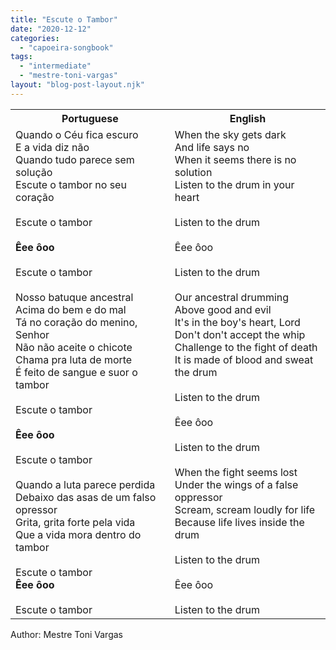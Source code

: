 ```yaml
---
title: "Escute o Tambor"
date: "2020-12-12"
categories: 
  - "capoeira-songbook"
tags: 
  - "intermediate"
  - "mestre-toni-vargas"
layout: "blog-post-layout.njk"
---
```


<table class="capoeira-table">
    <tr class="header-row">
        <th>Portuguese</th>
        <th>English</th>
    </tr>
    <tr>
        <td>Quando o Céu fica escuro<br>
E a vida diz não<br>
Quando tudo parece sem solução<br>
Escute o tambor no seu coração<br>
<br>
Escute o tambor<br>
<br>
<strong>Êee ôoo</strong><br>
<br>
Escute o tambor<br>
<br>
Nosso batuque ancestral<br>
Acima do bem e do mal<br>
Tá no coração do menino, Senhor<br>
Não não aceite o chicote<br>
Chama pra luta de morte<br>
É feito de sangue e suor o tambor<br>
<br>
Escute o tambor<br>
<br>
<strong>Êee ôoo</strong><br>
<br>
Escute o tambor<br>
<br>
Quando a luta parece perdida<br>
Debaixo das asas de um falso opressor<br>
Grita, grita forte pela vida<br>
Que a vida mora dentro do tambor<br>
<br>
Escute o tambor<br>
<strong>Êee ôoo</strong><br>
<br>
Escute o tambor</td>
        <td>When the sky gets dark<br>
And life says no<br>
When it seems there is no solution<br>
Listen to the drum in your heart<br>
<br>
Listen to the drum<br>
<br>
Êee ôoo<br>
<br>
Listen to the drum<br>
<br>
Our ancestral drumming<br>
Above good and evil<br>
It's in the boy's heart, Lord<br>
Don't don't accept the whip<br>
Challenge to the fight of death<br>
It is made of blood and sweat the drum<br>
<br>
Listen to the drum<br>
<br>
Êee ôoo<br>
<br>
Listen to the drum<br>
<br>
When the fight seems lost<br>
Under the wings of a false oppressor<br>
Scream, scream loudly for life<br>
Because life lives inside the drum<br>
<br>
Listen to the drum<br>
<br>
Êee ôoo<br>
<br>
Listen to the drum</td>
    </tr>
</table>

<figcaption>
Author: Mestre Toni Vargas
</figcaption>